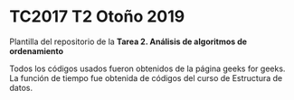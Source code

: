 # TC2017 T2 Otoño 2019

Plantilla del repositorio de la **Tarea 2. Análisis de algoritmos de ordenamiento**

Todos los códigos usados fueron obtenidos de la página geeks for geeks.
La función de tiempo fue obtenida de códigos del curso de Estructura de datos.


